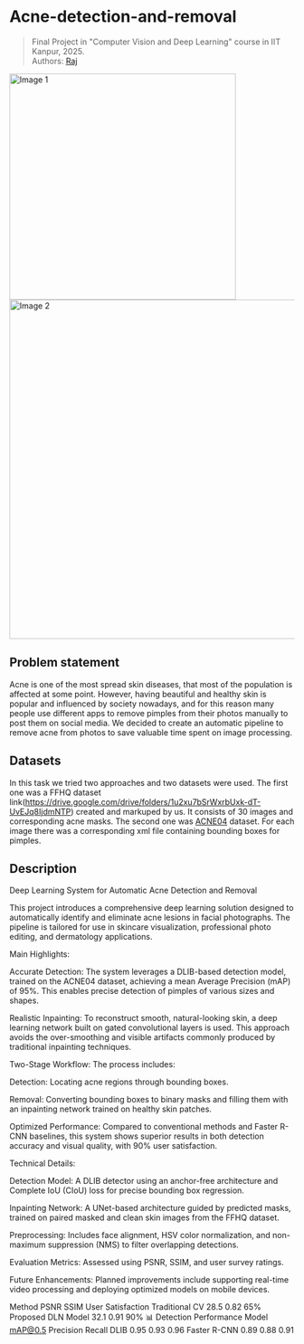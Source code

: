 # Acne-detection-and-removal

> Final Project in "Computer Vision and Deep Learning" course in IIT Kanpur, 2025.  
> Authors: [Raj](https://github.com/rahulkumarmeena29)
>

<p float="left">
  <img alt="Image 1" src="/image_1.jpg" width="400" />
  <img alt="Image 2" src="/image_2.jpg" width="600" />
</p>


## Problem statement

Acne is one of the most spread skin diseases, that most of the population is affected at some point. However, having beautiful and healthy skin is popular and influenced by society nowadays, and for this reason many people use different apps to remove pimples from their photos manually to post them on social media. We decided to create an automatic pipeline to remove acne from photos to save valuable time spent on image processing.

## Datasets

In this task we tried two approaches and two datasets were used. The first one was a FFHQ dataset link(https://drive.google.com/drive/folders/1u2xu7bSrWxrbUxk-dT-UvEJq8IjdmNTP) created and markuped by us. It consists of 30 images and corresponding acne masks. The second one was [ACNE04](https://drive.google.com/drive/folders/18yJcHXhzOv7H89t-Lda6phheAicLqMuZ) dataset. For each image there was a corresponding xml file containing bounding boxes for pimples.

## Description

Deep Learning System for Automatic Acne Detection and Removal

This project introduces a comprehensive deep learning solution designed to automatically identify and eliminate acne lesions in facial photographs. The pipeline is tailored for use in skincare visualization, professional photo editing, and dermatology applications.

Main Highlights:

Accurate Detection: The system leverages a DLIB-based detection model, trained on the ACNE04 dataset, achieving a mean Average Precision (mAP) of 95%. This enables precise detection of pimples of various sizes and shapes.

Realistic Inpainting: To reconstruct smooth, natural-looking skin, a deep learning network built on gated convolutional layers is used. This approach avoids the over-smoothing and visible artifacts commonly produced by traditional inpainting techniques.

Two-Stage Workflow: The process includes:

Detection: Locating acne regions through bounding boxes.

Removal: Converting bounding boxes to binary masks and filling them with an inpainting network trained on healthy skin patches.

Optimized Performance: Compared to conventional methods and Faster R-CNN baselines, this system shows superior results in both detection accuracy and visual quality, with 90% user satisfaction.

Technical Details:

Detection Model: A DLIB detector using an anchor-free architecture and Complete IoU (CIoU) loss for precise bounding box regression.

Inpainting Network: A UNet-based architecture guided by predicted masks, trained on paired masked and clean skin images from the FFHQ dataset.

Preprocessing: Includes face alignment, HSV color normalization, and non-maximum suppression (NMS) to filter overlapping detections.

Evaluation Metrics: Assessed using PSNR, SSIM, and user survey ratings.

Future Enhancements: Planned improvements include supporting real-time video processing and deploying optimized models on mobile devices.

Method	PSNR	SSIM	User Satisfaction
Traditional CV	28.5	0.82	65%
Proposed DLN Model	32.1	0.91	90%
📊 Detection Performance
Model	mAP@0.5	Precision	Recall
DLIB	0.95	0.93	0.96
Faster R-CNN	0.89	0.88	0.91

